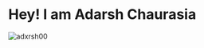 <h1>Hey! I am Adarsh Chaurasia</h1>

<p align="left"> <img src="https://komarev.com/ghpvc/?username=cipher-08&label=Profile%20views&color=0e75b6&style=flat" alt="adxrsh00" /> </p>
